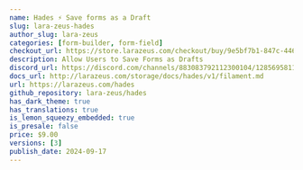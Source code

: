 ```yaml
---
name: Hades ⚡️ Save forms as a Draft
slug: lara-zeus-hades
author_slug: lara-zeus
categories: [form-builder, form-field]
checkout_url: https://store.larazeus.com/checkout/buy/9e5bf7b1-847c-4469-9ca6-6c9c291235db?embed=1&media=0&logo=0&desc=0
description: Allow Users to Save Forms as Drafts
discord_url: https://discord.com/channels/883083792112300104/1285695811262480547
docs_url: http://larazeus.com/storage/docs/hades/v1/filament.md
url: https://larazeus.com/hades
github_repository: lara-zeus/hades
has_dark_theme: true
has_translations: true
is_lemon_squeezy_embedded: true
is_presale: false
price: $9.00
versions: [3]
publish_date: 2024-09-17
---
```

